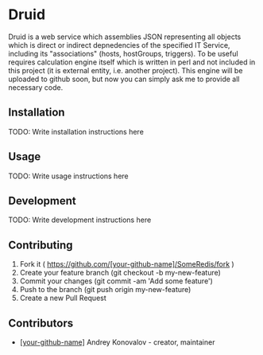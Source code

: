 # Druid

Druid is a web service which assemblies JSON representing all objects
which is direct or indirect depnedencies of the specified IT Service,
including its "associations" (hosts, hostGroups, triggers).
To be useful requires calculation engine itself which is written in perl 
and not included in this project (it is external entity, i.e. another
project). This engine will be uploaded to github soon, but now you can 
simply ask me to provide all necessary code.

## Installation

TODO: Write installation instructions here

## Usage

TODO: Write usage instructions here

## Development

TODO: Write development instructions here

## Contributing

1. Fork it ( https://github.com/[your-github-name]/SomeRedis/fork )
2. Create your feature branch (git checkout -b my-new-feature)
3. Commit your changes (git commit -am 'Add some feature')
4. Push to the branch (git push origin my-new-feature)
5. Create a new Pull Request

## Contributors

- [[your-github-name]](https://github.com/[your-github-name]) Andrey Konovalov - creator, maintainer
